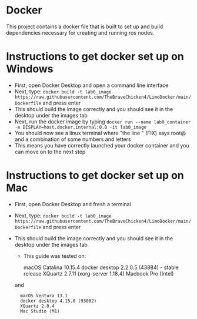 # Docker
This project contains a docker file that is built to set up and build dependencies necessary for creating and running ros nodes.
# Instructions to get docker set up on Windows
- First, open Docker Desktop and open a command line interface
- Next, type: `docker build -t lab0_image https://raw.githubusercontent.com/TheBraveChicken4/LimoDocker/main/Dockerfile` and press enter
- This should build the image correctly and you should see it in the desktop under the images tab
- Next, run the docker image by typing `docker run --name lab0_container -e DISPLAY=host.docker.internal:0.0 -it lab0_image`
- You should now see a linux terminal where "the line " (FIX) says root@ and a combination of some numbers and letters
- This means you have correctly launched your docker container and you can move on to the next step

# Instructions to get docker set up on Mac
- First, open Docker Desktop and fresh a terminal
- Next, type: `docker build -t lab0_image https://raw.githubusercontent.com/TheBraveChicken4/LimoDocker/main/Dockerfile` and press enter
- This should build the image correctly and you should see it in the desktop under the images tab
    - This guide was tested on:

        macOS Catalina 10.15.4
        docker desktop 2.2.0.5 (43884) - stable release
        XQuartz 2.7.11 (xorg-server 1.18.4)
        Macbook Pro (Intel)

    and

        macOS Ventura 13.1
        docker desktop 4.15.0 (93002)
        XQuartz 2.8.4
        Mac Studio (M1)


